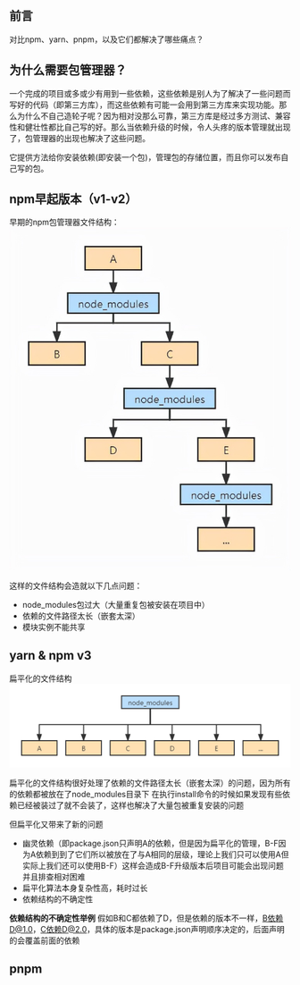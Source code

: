 ## 前言

对比npm、yarn、pnpm，以及它们都解决了哪些痛点？

## 为什么需要包管理器？

一个完成的项目或多或少有用到一些依赖，这些依赖是别人为了解决了一些问题而写好的代码（即第三方库），而这些依赖有可能一会用到第三方库来实现功能。那么为什么不自己造轮子呢？因为相对没那么可靠，第三方库是经过多方测试、兼容性和健壮性都比自己写的好。那么当依赖升级的时候，令人头疼的版本管理就出现了，包管理器的出现也解决了这些问题。

它提供方法给你安装依赖(即安装一个包)，管理包的存储位置，而且你可以发布自己写的包。


## npm早起版本（v1-v2）
早期的npm包管理器文件结构：
![npm早期的文件结构](../img/CICD/npm-v1.jpeg)

这样的文件结构会造就以下几点问题：
- node_modules包过大（大量重复包被安装在项目中）
- 依赖的文件路径太长（嵌套太深）
- 模块实例不能共享

## yarn & npm v3
扁平化的文件结构
![yarn & npm v3的文件结构](../img/CICD/yarn&npmV3.png)

扁平化的文件结构很好处理了依赖的文件路径太长（嵌套太深）的问题，因为所有的依赖都被放在了node_modules目录下
在执行install命令的时候如果发现有些依赖已经被装过了就不会装了，这样也解决了大量包被重复安装的问题

但扁平化又带来了新的问题
- 幽灵依赖（即package.json只声明A的依赖，但是因为扁平化的管理，B-F因为A依赖到到了它们所以被放在了与A相同的层级，理论上我们只可以使用A但实际上我们还可以使用B-F）这样会造成B-F升级版本后项目可能会出现问题并且排查相对困难
- 扁平化算法本身复杂性高，耗时过长
- 依赖结构的不确定性

**依赖结构的不确定性举例**
假如B和C都依赖了D，但是依赖的版本不一样，B依赖D@1.0，C依赖D@2.0，具体的版本是package.json声明顺序决定的，后面声明的会覆盖前面的依赖

## pnpm

